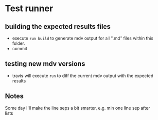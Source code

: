 # Test runner

## building the expected results files
- execute `run build` to generate mdv output for all ".md" files within this folder.
- commit


## testing new mdv versions

- travis will execute `run` to diff the current mdv output with the expected
  results


## Notes

Some day I'll make the line seps a bit smarter, e.g. min one line sep after lists
